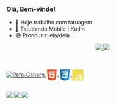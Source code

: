 ### Olá, Bem-vinde! 

- 🔭 Hoje trabalho com tatuagem
- 🌱 Estudando Mobile | Kotlin 
- 😄 Pronouns: ela/dela


<div align="center">
  <a href="https://github.com/Alevasco">
  <img height="180em" src="https://github-readme-stats.vercel.app/api?username=Alevasco&show_icons=true&theme=maroongold&include_all_commits=true&count_private=true"/>
  <img height="180em" src="https://github-readme-stats.vercel.app/api/top-langs/?username=Alevasco&layout=compact&langs_count=7&theme=maroongold"/>
</div>
  
  
  ##
 
  
<div style="display: inline_block"><br>
  <img align="center" alt="Rafa-Csharp" height="30" width="30" src="https://cdn.jsdelivr.net/gh/devicons/devicon/icons/kotlin/kotlin-original.svg"> 
  <img align="center" alt="Rafa-HTML" height="30" width="30" src="https://raw.githubusercontent.com/devicons/devicon/master/icons/html5/html5-original.svg">
  <img align="center" alt="Rafa-CSS" height="30" width="30" src="https://raw.githubusercontent.com/devicons/devicon/master/icons/css3/css3-original.svg">
  <img align="center" alt="Rafa-Js" height="30" width="30" src="https://raw.githubusercontent.com/devicons/devicon/master/icons/javascript/javascript-plain.svg">
</div>
  
 
 ##
  
  
  
<div>
    <a href="https://www.youtube.com/channel/UCRbhUCrZuxBbfCNFlPtvb0Q" target="_blank"><img src="https://img.shields.io/badge/YouTube-FF0000?style=for-the-badge&logo=youtube&logoColor=white" target="_blank"></a>
  <a href="https://www.instagram.com/alevascotattoo_/" target="_blank"><img src="https://img.shields.io/badge/Instagram-E4405F?style=for-the-badge&logo=instagram&logoColor=white" target="_blank"></a>
  <a href="https://www.linkedin.com/in/alessandra-vasconcelos-362ab854/" target="_blank"><img src="https://img.shields.io/badge/LinkedIn-0077B5?style=for-the-badge&logo=linkedin&logoColor=white" target="_blank"></a>   
</div>
  
